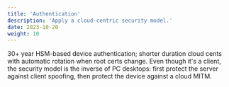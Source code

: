 ```yaml
---
title: 'Authentication'
description: 'Apply a cloud-centric security model.'
date: 2023-10-20
weight: 10
---
```


30+ year HSM-based device authentication; shorter duration cloud cents with automatic rotation when root certs change.  Even though it's a client, the security model is the inverse of PC desktops: first protect the server against client spoofing, then protect the device against a cloud MITM.
